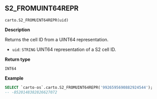 ## S2_FROMUINT64REPR

```sql:signature
carto.S2_FROMUINT64REPR(uid)
```

**Description**

Returns the cell ID from a UINT64 representation.

* `uid`: `STRING` UINT64 representation of a S2 cell ID.

**Return type**

`INT64`


**Example**


```sql
SELECT `carto-os`.carto.S2_FROMUINT64REPR('9926595690882924544');
-- -8520148382826627072
```